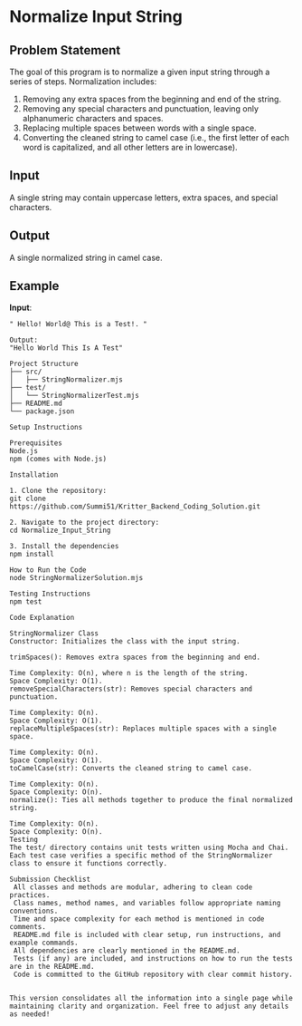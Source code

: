 # Normalize Input String

## Problem Statement

The goal of this program is to normalize a given input string through a series of steps. Normalization includes:
1. Removing any extra spaces from the beginning and end of the string.
2. Removing any special characters and punctuation, leaving only alphanumeric characters and spaces.
3. Replacing multiple spaces between words with a single space.
4. Converting the cleaned string to camel case (i.e., the first letter of each word is capitalized, and all other letters are in lowercase).

## Input

A single string may contain uppercase letters, extra spaces, and special characters.

## Output

A single normalized string in camel case.

## Example

**Input**:  
```plaintext
" Hello! World@ This is a Test!. "

Output:
"Hello World This Is A Test"

Project Structure
├── src/
│   ├── StringNormalizer.mjs
├── test/
│   └── StringNormalizerTest.mjs
├── README.md
└── package.json

Setup Instructions

Prerequisites
Node.js 
npm (comes with Node.js)

Installation

1. Clone the repository:
git clone https://github.com/Summi51/Kritter_Backend_Coding_Solution.git

2. Navigate to the project directory:
cd Normalize_Input_String

3. Install the dependencies
npm install

How to Run the Code
node StringNormalizerSolution.mjs

Testing Instructions
npm test

Code Explanation

StringNormalizer Class
Constructor: Initializes the class with the input string.

trimSpaces(): Removes extra spaces from the beginning and end.

Time Complexity: O(n), where n is the length of the string.
Space Complexity: O(1).
removeSpecialCharacters(str): Removes special characters and punctuation.

Time Complexity: O(n).
Space Complexity: O(1).
replaceMultipleSpaces(str): Replaces multiple spaces with a single space.

Time Complexity: O(n).
Space Complexity: O(1).
toCamelCase(str): Converts the cleaned string to camel case.

Time Complexity: O(n).
Space Complexity: O(n).
normalize(): Ties all methods together to produce the final normalized string.

Time Complexity: O(n).
Space Complexity: O(n).
Testing
The test/ directory contains unit tests written using Mocha and Chai.
Each test case verifies a specific method of the StringNormalizer class to ensure it functions correctly.

Submission Checklist
 All classes and methods are modular, adhering to clean code practices.
 Class names, method names, and variables follow appropriate naming conventions.
 Time and space complexity for each method is mentioned in code comments.
 README.md file is included with clear setup, run instructions, and example commands.
 All dependencies are clearly mentioned in the README.md.
 Tests (if any) are included, and instructions on how to run the tests are in the README.md.
 Code is committed to the GitHub repository with clear commit history.


This version consolidates all the information into a single page while maintaining clarity and organization. Feel free to adjust any details as needed!






